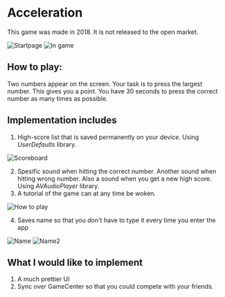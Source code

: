 # Acceleration

This game was made in 2018. It is not released to the open market.

![Startpage](https://github.com/ludvigloite/Acceleration-iOS-App/blob/master/images/startpage.png)
![In game](https://github.com/ludvigloite/Acceleration-iOS-App/blob/master/images/in_game.png)

## How to play:
Two numbers appear on the screen. Your task is to press the largest number. This gives you a point. You have 30 seconds to press the correct number as many times as possible.

## Implementation includes
1. High-score list that is saved permanently on your device. Using *UserDefaults* library.

![Scoreboard](https://github.com/ludvigloite/Acceleration-iOS-App/blob/master/images/scoreboard.png)

2. Spesific sound when hitting the correct number. Another sound when hitting wrong number. Also a sound when you get a new high score. Using *AVAudioPlayer* library.
3. A tutorial of the game can at any time be woken.

![How to play](https://github.com/ludvigloite/Acceleration-iOS-App/blob/master/images/how_to_play.png)

4. Saves name so that you don't have to type it every time you enter the app

![Name](https://github.com/ludvigloite/Acceleration-iOS-App/blob/master/images/name.png)
![Name2](https://github.com/ludvigloite/Acceleration-iOS-App/blob/master/images/name2.png)


## What I would like to implement
1. A much prettier UI
2. Sync over GameCenter so that you could compete with your friends.
